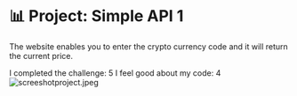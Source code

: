 # 📊 Project: Simple API 1

The website enables you to enter the crypto currency code  and it will return the current price.

I completed the challenge: 5
I feel good about my code: 4
![screeshotproject.jpeg](screeshotproject.jpeg)



